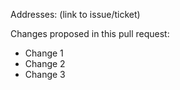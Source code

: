 Addresses: (link to issue/ticket)

Changes proposed in this pull request:

- Change 1
- Change 2
- Change 3
